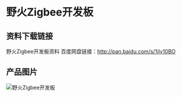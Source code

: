 # 野火Zigbee开发板

## 资料下载链接
野火Zigbee开发板资料
百度网盘链接：http://pan.baidu.com/s/1jIv10BO


## 产品图片
![野火Zigbee开发板](https://raw.githubusercontent.com/wiki/Embdefire/products/images/旧产品/野火Zigbee开发板.png)